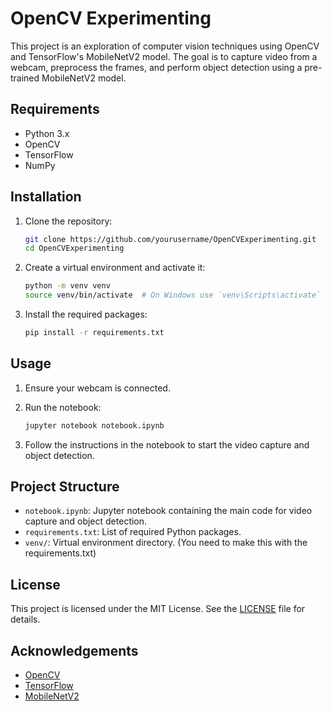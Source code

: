 # OpenCV Experimenting

This project is an exploration of computer vision techniques using OpenCV and TensorFlow's MobileNetV2 model. The goal is to capture video from a webcam, preprocess the frames, and perform object detection using a pre-trained MobileNetV2 model.

## Requirements

- Python 3.x
- OpenCV
- TensorFlow
- NumPy

## Installation

1. Clone the repository:
    ```sh
    git clone https://github.com/yourusername/OpenCVExperimenting.git
    cd OpenCVExperimenting
    ```

2. Create a virtual environment and activate it:
    ```sh
    python -m venv venv
    source venv/bin/activate  # On Windows use `venv\Scripts\activate`
    ```

3. Install the required packages:
    ```sh
    pip install -r requirements.txt
    ```

## Usage

1. Ensure your webcam is connected.

2. Run the notebook:
    ```sh
    jupyter notebook notebook.ipynb
    ```

3. Follow the instructions in the notebook to start the video capture and object detection.

## Project Structure

- `notebook.ipynb`: Jupyter notebook containing the main code for video capture and object detection.
- `requirements.txt`: List of required Python packages.
- `venv/`: Virtual environment directory. (You need to make this with the requirements.txt)

## License

This project is licensed under the MIT License. See the [LICENSE](LICENSE) file for details.

## Acknowledgements

- [OpenCV](https://opencv.org/)
- [TensorFlow](https://www.tensorflow.org/)
- [MobileNetV2](https://arxiv.org/abs/1801.04381)
